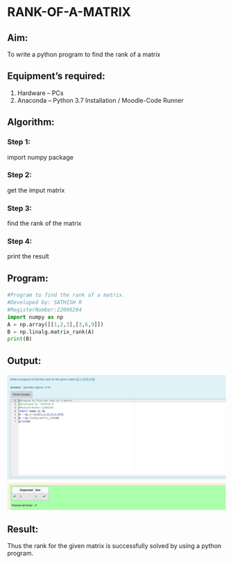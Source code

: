 # RANK-OF-A-MATRIX
## Aim:


To write a python program to find the rank of a matrix

## Equipment’s required:

1. 	Hardware – PCs
2. 	Anaconda – Python 3.7 Installation / Moodle-Code Runner

## Algorithm:

### Step 1:
import numpy package
### Step 2:
get the imput matrix
### Step 3:
find the rank of the matrix
### Step 4:
print the result

## Program:
```python
#Program to find the rank of a matrix.
#Developed by: SATHISH R
#RegisterNumber:22006204
import numpy as np
A = np.array([[1,2,3],[3,6,9]])
B = np.linalg.matrix_rank(A)
print(B)
```

## Output:
![](./rank.png)

## Result:
Thus the rank for the given matrix is successfully solved by  using a python program.
